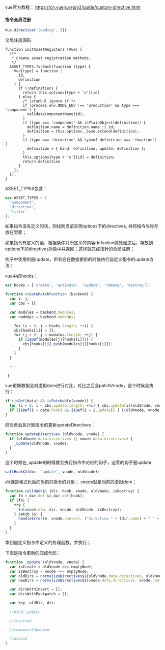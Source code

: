 vue官方教程： https://cn.vuejs.org/v2/guide/custom-directive.html

#### 指令全局注册

```javascript
Vue.directive('loading', {})
```

全局注册源码

```javacript
function initAssetRegisters (Vue) {
  /**
   * Create asset registration methods.
   */
  ASSET_TYPES.forEach(function (type) {
    Vue[type] = function (
      id,
      definition
    ) {
      if (!definition) {
        return this.options[type + 's'][id]
      } else {
        /* istanbul ignore if */
        if (process.env.NODE_ENV !== 'production' && type === 'component') {
          validateComponentName(id);
        }
        if (type === 'component' && isPlainObject(definition)) {
          definition.name = definition.name || id;
          definition = this.options._base.extend(definition);
        }
        if (type === 'directive' && typeof definition === 'function') {
          definition = { bind: definition, update: definition };
        }
        this.options[type + 's'][id] = definition;
        return definition
      }
    };
  });
}
```

ASSET_TYPES包含：

```javascript
var ASSET_TYPES = [
  'component',
  'directive',
  'filter'
];
```

如果指令没有定义的话，则找到当前实例options下的directives, 并将指令名称存放在里面；

如果指令有定义的话，根据条件对所定义的内容definition做处理之后，存放到options下的directives对象中并返回；这样就完成指针的全局注册；

例子中使用的是update，所有会在数据更新的时候执行自定义指令的update方法：

vue中的hooks： 

```javascript
var hooks = ['create', 'activate', 'update', 'remove', 'destroy'];
```

```javascript
function createPatchFunction (backend) {
  var i, j;
  var cbs = {};

  var modules = backend.modules;
  var nodeOps = backend.nodeOps;

    for (i = 0; i < hooks.length; ++i) {
    cbs[hooks[i]] = [];
    for (j = 0; j < modules.length; ++j) {
      if (isDef(modules[j][hooks[i]])) {
        cbs[hooks[i]].push(modules[j][hooks[i]]);
      }
    }
  }

  ···

 }
```

vue更新数据会对虚拟dom进行对比，对比之后会patchVnode，这个时候会执行：

```javascript
if (isDef(data) && isPatchable(vnode)) {
  for (i = 0; i < cbs.update.length; ++i) { cbs.update[i](oldVnode, vnode); }
  if (isDef(i = data.hook) && isDef(i = i.update)) { i(oldVnode, vnode); }
}
```

然后就会执行到指令的更新updateDirectives：

```javascript
function updateDirectives (oldVnode, vnode) {
  if (oldVnode.data.directives || vnode.data.directives) {
    _update(oldVnode, vnode);
  }
}
```

这个时候在_update的时候就会执行指令中对应的钩子，这里的钩子是update

```javascript
callHook$1(dir, 'update', vnode, oldVnode);
```

dir就是格式化后的当前的指令的对象； vnode就是当前的虚拟dom；

```javascript
function callHook$1 (dir, hook, vnode, oldVnode, isDestroy) {
  var fn = dir.def && dir.def[hook];
  if (fn) {
    try {
      fn(vnode.elm, dir, vnode, oldVnode, isDestroy);
    } catch (e) {
      handleError(e, vnode.context, ("directive " + (dir.name) + " " + hook + " hook"));
    }
  }
}
```

拿到自定义指令中定义的处理函数，并执行；

下面是指令更新的完成代码：

```javascript
function _update (oldVnode, vnode) {
  var isCreate = oldVnode === emptyNode;
  var isDestroy = vnode === emptyNode;
  var oldDirs = normalizeDirectives$1(oldVnode.data.directives, oldVnode.context);
  var newDirs = normalizeDirectives$1(vnode.data.directives, vnode.context);

  var dirsWithInsert = [];
  var dirsWithPostpatch = [];

  var key, oldDir, dir;
  
  //bind、update

  //inserted

  //componentUpdated

  //unbind
}
```




















